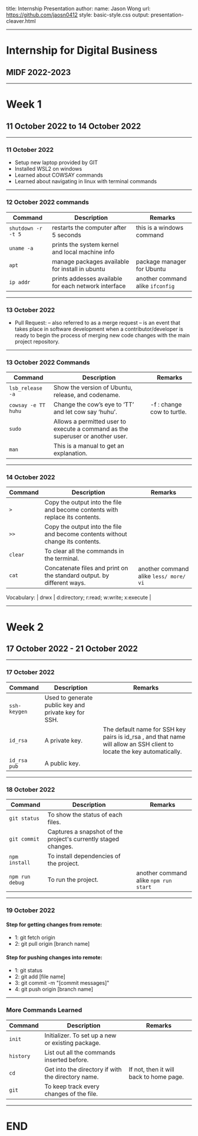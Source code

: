 title: Internship Presentation
author:
  name: Jason Wong
  url: https://github.com/jaosn0412
style: basic-style.css
output: presentation-cleaver.html

---

# Internship for Digital Business

## MIDF 2022-2023

---

# Week 1 

## 11 October 2022 to 14 October 2022

---

### 11 October 2022

- Setup new laptop provided by GIT
- Installed WSL2 on windows
- Learned about COWSAY commands
- Learned about navigating in linux with terminal commands

---

### 12 October 2022 commands

| Command | Description | Remarks |
|---|---|---|
|`shutdown -r -t 5`| restarts the computer after 5 seconds | this is a windows command |
|`uname -a`| prints the system kernel and local machine info |  |
| `apt` | manage packages available for install in ubuntu | package manager for Ubuntu |
| `ip addr` | prints addesses available for each network interface | another command alike `ifconfig` |

---

### 13 October 2022

- Pull Request:
– also referred to as a merge request 
– is an event that takes place in software development when a contributor/developer is ready to begin the process of merging new code changes with the main project repository.

---
### 13 October 2022 Commands

| Command | Description | Remarks |
|---|---|---|
| `lsb_release -a` | Show the version of Ubuntu, release, and codename. |  |
| `cowsay -e TT huhu` | Change the cow’s eye to ‘TT’ and let cow say ‘huhu’. | -f : change cow to turtle. |
| `sudo` | Allows a permitted user to execute a command as the superuser or another user. |  |
| `man` | This is a manual to get an explanation. |  |

---

### 14 October 2022

| Command | Description | Remarks |
|---|---|---|
| `>` | Copy the output into the file and become contents with replace its contents. |  |
| `>>` | Copy the output into the file and become contents without change its contents. |  |
| `clear` | To clear all the commands in the terminal. | |
| `cat` | Concatenate files and print on the standard output. by different ways. | another command alike `less/ more/ vi` |

Vocabulary:
| drwx | d:directory; r:read; w:write; x:execute |

---

# Week 2 

## 17 October 2022 - 21 October 2022

---

### 17 October 2022

| Command | Description | Remarks |
|---|---|---|
| `ssh-keygen` | Used to generate public key and private key for SSH. | |
| `id_rsa` | A private key. | The default name for SSH key pairs is id_rsa , and that name will allow an SSH client to locate the key automatically. |
| `id_rsa pub` | A public key. |  |

---

### 18 October 2022

| Command | Description | Remarks |
|---|---|---|
| `git status` | To show the status of each files. |  |
| `git commit` | Captures a snapshot of the project's currently staged changes. |  |
| `npm install` | To install dependencies of the project. |  |
| `npm run debug` | To run the project. | another command alike `npm run start` |


---

### 19 October 2022

####  Step for getting changes from remote: 
- 1: git fetch origin 
- 2: git pull origin [branch name]

####  Step for pushing changes into remote: 
- 1: git status 
- 2: git add [file name] 
- 3: git commit -m "[commit messages]" 
- 4: git push origin [branch name]

---

### More Commands Learned

| Command | Description | Remarks |
|---|---|---|
| `init` | Initializer. To set up a new or existing package. |  |
| `history` | List out all the commands inserted before. |  |
| `cd` | Get into the directory if with the directory name. | If not, then it will back to home page. |
| `git` | To keep track every changes of the file. |  |

---

# END